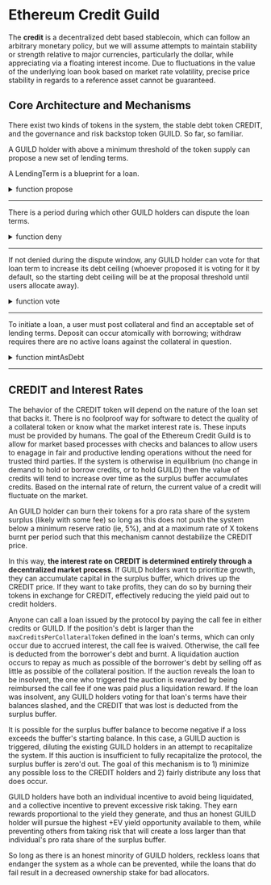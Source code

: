 # Ethereum Credit Guild

The **credit** is a decentralized debt based stablecoin, which can follow an arbitrary monetary policy, but we will assume attempts to maintain stability or strength relative to major currencies, particularly the dollar, while appreciating via a floating interest income. Due to fluctuations in the value of the underlying loan book based on market rate volatility, precise price stability in regards to a reference asset cannot be guaranteed.

## Core Architecture and Mechanisms

There exist two kinds of tokens in the system, the stable debt token CREDIT, and the governance and risk backstop token GUILD. So far, so familiar.

A GUILD holder with above a minimum threshold of the token supply can propose a new set of lending terms.

A LendingTerm is a blueprint for a loan.

<details>

<summary> function propose </summary>

```
// propose a new set of lending terms to governance

// require that the caller stakes at least X% of GUILD supply

// inputs:
  * the label to use for this lending term (must not be already used)
  * address of the collateral token
  * number of credits mintable per collateral token
  * interest rate in terms of credits per block
  * the last block in which this term is available
  * call fee in credits
  * number of GUILD tokens to stake on the proposal

// stores the terms in a mapping uint256=>LendingTerm

function propose(uint256 termsIndex, address collateral, uint256 maxCreditsPerCollateralToken, uint256 interestRate, uint256 expiry, uint256 callFee, uint256 votingAmount) {
    require(terms[termsIndex].collateral == address(0)); // check that the term index has not been used
    require(votingAmount >= minQuorum); // minQuorum is a global variable controlled by governance
    // need a mechanism can be used to allow small users to coordinate their votes to meet quorum, keeping it simple for now
    terms[termsIndex].collateral = collateral;
    terms[termsIndex].maxCreditsPerCollateralToken = maxCreditsPerCollateralToken;
    terms[termsIndex].interestRate = interestRate;
    terms[termsIndex].expiry = expiry;
    terms[termsIndex].callFee = callFee;

    msg.Sender.transferFrom(GUILD.address, votingAmount);
    terms[termsIndex].stakedBalances += votingAmount;
}

mapping(uint256=>LendingTerm) terms;

struct LendingTerm {
    address collateral; // the collateral token accepted
    uint256 maxCreditsPerCollateralToken; // the liquidation threshold where no call fee need be paid
    uint256 interestRate; // the interest rate per block
    uint256 expiry; // the last block at which this loan is available
    uint256 callFee; // the fee users must pay to call the loan
    uint256 totalDebt; // how many credits are outstanding under these terms
    mapping(address=>uint256) stakedBalances; // how many GUILD tokens have been staked to this lending term per user
}

```

</details>

-------------

There is a period during which other GUILD holders can dispute the loan terms.

<details>

<summary> function deny </summary>

If the loan terms are *denied*, the proposer pays a small fee in GUILD. If not denied, they optimistically become available for GUILD holders to vote for in the debt limit allocation.

```
// inputs:
  * the key to the mapping indicating the set of lending terms to vote against

function deny(uint256 terms) {
    ...
}
```

</details>

-------------

If not denied during the dispute window, any GUILD holder can vote for that loan term to increase its debt ceiling (whoever proposed it is voting for it by default, so the starting debt ceiling will be at the proposal threshold until users allocate away).

<details>

<summary> function vote </summary>

```
// inputs:
  * the key to the mapping indicating the set of lending terms to vote for
  * the amount of GUILD tokens to use for voting

function vote(uint256 terms, uint256 amountToStake) {
    ...
}
```

The debt ceiling of a given loan is determined based on the amount of GUILD staked to it, and the protocol's currently allowed leverage ratio. For example, if the max global leverage is 20x, and the surplus buffer is 1m CREDIT, then there is a global debt ceiling of 20m CREDIT. A holder of 10% of the GUILD supply can thus allocate a debt ceiling of 2m CREDIT.

</details>

-------------

To initiate a loan, a user must post collateral and find an acceptable set of lending terms. Deposit can occur atomically with borrowing; withdraw requires there are no active loans against the collateral in question.

<details>

<summary> function mintAsDebt </summary>

```
// inputs:
  * the key to the mapping indicating the set of lending terms to use
  * the amount of collateral token to use

function mintAsDebt(uint256 terms, uint256 amountCollateralIn, uint256 amountToMint) {
    require(terms.maxCreditsPerCollateralToken * amountCollateralIn > amountToMint);
    msgSender.transferFrom(terms.collateral, amountCollateralIn);
    CREDIT.mint(msg.Sender, amountToMint);
}
```

The user can mint up to the maximum amount allowed by the loan terms, with their collateral locked and unavailable for transfer or use in other loans until the loan is repaid. The protocol checks that the requested mint amount and collateral provided conform to the available terms, and if so, the user can mint CREDIT. When a user repays their loan, they must repay a greater amount of CREDIT than they borrowed due to the accrued interest. The initial loan amount is burnt, while the profits go to the surplus buffer.

</details>

-------------

## CREDIT and Interest Rates

The behavior of the CREDIT token will depend on the nature of the loan set that backs it. There is no foolproof way for software to detect the quality of a collateral token or know what the market interest rate is. These inputs must be provided by humans. The goal of the Ethereum Credit Guild is to allow for market based processes with checks and balances to allow users to enagage in fair and productive lending operations without the need for trusted third parties. If the system is otherwise in equilibrium (no change in demand to hold or borrow credits, or to hold GUILD) then the value of credits will tend to increase over time as the surplus buffer accumulates credits. Based on the internal rate of return, the current value of a credit will fluctuate on the market.

An GUILD holder can burn their tokens for a pro rata share of the system surplus (likely with some fee) so long as this does not push the system below a minimum reserve ratio (ie, 5%), and at a maximum rate of X tokens burnt per period such that this mechanism cannot destabilize the CREDIT price.

In this way, **the interest rate on CREDIT is determined entirely through a decentralized market process**. If GUILD holders want to prioritize growth, they can accumulate capital in the surplus buffer, which drives up the CREDIT price. If they want to take profits, they can do so by burning their tokens in exchange for CREDIT, effectively reducing the yield paid out to credit holders.

Anyone can call a loan issued by the protocol by paying the call fee in either credits or GUILD. If the position's debt is larger than the `maxCreditsPerCollateralToken` defined in the loan's terms, which can only occur due to accrued interest, the call fee is waived. Otherwise, the call fee is deducted from the borrower's debt and burnt. A liquidation auction occurs to repay as much as possible of the borrower's debt by selling off as little as possible of the collateral position. If the auction reveals the loan to be insolvent, the one who triggered the auction is rewarded by being reimbursed the call fee if one was paid plus a liquidation reward. If the loan was insolvent, any GUILD holders voting for that loan's terms have their balances slashed, and the CREDIT that was lost is deducted from the surplus buffer.

It is possible for the surplus buffer balance to become negative if a loss exceeds the buffer's starting balance. In this case, a GUILD auction is triggered, diluting the existing GUILD holders in an attempt to recapitalize the system. If this auction is insufficient to fully recapitalize the protocol, the surplus buffer is zero'd out. The goal of this mechanism is to 1) minimize any possible loss to the CREDIT holders and 2) fairly distribute any loss that does occur.

GUILD holders have both an individual incentive to avoid being liquidated, and a collective incentive to prevent excessive risk taking. They earn rewards proportional to the yield they generate, and thus an honest GUILD holder will pursue the highest +EV yield opportunity available to them, while preventing others from taking risk that will create a loss larger than that individual's pro rata share of the surplus buffer.

So long as there is an honest minority of GUILD holders, reckless loans that endanger the system as a whole can be prevented, while the loans that do fail result in a decreased ownership stake for bad allocators.

